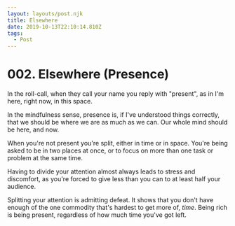 ```yaml
---
layout: layouts/post.njk
title: Elsewhere
date: 2019-10-13T22:10:14.810Z
tags:
  - Post
---
```

# 002. Elsewhere (Presence)

In the roll-call, when they call your name you reply with "present", as in I'm here, right now, in this space. 

In the mindfulness sense, presence is, if I've understood things correctly, that we should be where we are as much as we can. Our whole mind should be here, and now. 

When you're not present you're split, either in time or in space. You're being asked to be in two places at once, or to focus on more than one task or problem at the same time.

Having to divide your attention almost always leads to stress and discomfort, as you're forced to give less than you can to at least half your audience.

Splitting your attention is admitting defeat. It shows that you don't have enough of the one commodity that's hardest to get more of, _time_. Being rich is being present, regardless of how much time you've got left.
